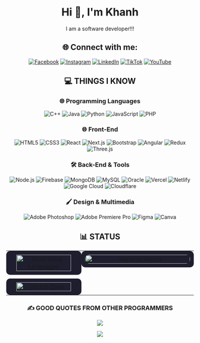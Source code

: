 <div align="center">

# Hi 👋, I'm Khanh  
I am a software developer!!!

## 🌐 Connect with me:
[![Facebook](https://img.shields.io/badge/Facebook-%231877F2.svg?style=for-the-badge&logo=Facebook&logoColor=white)](https://facebook.com/www.facebook.com) 
[![Instagram](https://img.shields.io/badge/Instagram-%23E4405F.svg?style=for-the-badge&logo=Instagram&logoColor=white)](https://www.instagram.com/jkhanhdev.0pro/) 
[![LinkedIn](https://img.shields.io/badge/LinkedIn-%230077B5.svg?style=for-the-badge&logo=linkedin&logoColor=white)](https://linkedin.com/in/huu-khanh-duong-41284925a) 
[![TikTok](https://img.shields.io/badge/TikTok-%23000000.svg?style=for-the-badge&logo=TikTok&logoColor=white)](https://www.tiktok.com/@jkhanhdev.nopro) 
[![YouTube](https://img.shields.io/badge/YouTube-%23FF0000.svg?style=for-the-badge&logo=YouTube&logoColor=white)](https://www.youtube.com/@yardermusic5924)

## 💻 THINGS I KNOW
### 🌐 Programming Languages
![C++](https://img.shields.io/badge/C++-2C2F33?style=for-the-badge&logo=cplusplus&logoColor=00599C)
![Java](https://img.shields.io/badge/Java-2C2F33?style=for-the-badge&logo=openjdk&logoColor=ED8B00)
![Python](https://img.shields.io/badge/Python-2C2F33?style=for-the-badge&logo=python&logoColor=3776AB)
![JavaScript](https://img.shields.io/badge/JavaScript-2C2F33?style=for-the-badge&logo=javascript&logoColor=F7DF1E)
![PHP](https://img.shields.io/badge/PHP-2C2F33?style=for-the-badge&logo=php&logoColor=777BB4)

### 🌐 Front-End
![HTML5](https://img.shields.io/badge/HTML5-2C2F33?style=for-the-badge&logo=html5&logoColor=E34F26)
![CSS3](https://img.shields.io/badge/CSS3-2C2F33?style=for-the-badge&logo=css3&logoColor=1572B6)
![React](https://img.shields.io/badge/React-2C2F33?style=for-the-badge&logo=react&logoColor=61DAFB)
![Next.js](https://img.shields.io/badge/Next.js-2C2F33?style=for-the-badge&logo=next.js&logoColor=FFFFFF)
![Bootstrap](https://img.shields.io/badge/Bootstrap-2C2F33?style=for-the-badge&logo=bootstrap&logoColor=563D7C)
![Angular](https://img.shields.io/badge/Angular-2C2F33?style=for-the-badge&logo=angular&logoColor=DD0031)
![Redux](https://img.shields.io/badge/Redux-2C2F33?style=for-the-badge&logo=redux&logoColor=764ABC)
![Three.js](https://img.shields.io/badge/Three.js-2C2F33?style=for-the-badge&logo=three.js&logoColor=FFFFFF)

### 🛠 Back-End & Tools
![Node.js](https://img.shields.io/badge/Node.js-2C2F33?style=for-the-badge&logo=node.js&logoColor=339933)
![Firebase](https://img.shields.io/badge/Firebase-2C2F33?style=for-the-badge&logo=firebase&logoColor=FFCA28)
![MongoDB](https://img.shields.io/badge/MongoDB-2C2F33?style=for-the-badge&logo=mongodb&logoColor=47A248)
![MySQL](https://img.shields.io/badge/MySQL-2C2F33?style=for-the-badge&logo=mysql&logoColor=4479A1)
![Oracle](https://img.shields.io/badge/Oracle-2C2F33?style=for-the-badge&logo=oracle&logoColor=F80000)
![Vercel](https://img.shields.io/badge/Vercel-2C2F33?style=for-the-badge&logo=vercel&logoColor=FFFFFF)
![Netlify](https://img.shields.io/badge/Netlify-2C2F33?style=for-the-badge&logo=netlify&logoColor=00C7B7)
![Google Cloud](https://img.shields.io/badge/Google_Cloud-2C2F33?style=for-the-badge&logo=google-cloud&logoColor=4285F4)
![Cloudflare](https://img.shields.io/badge/Cloudflare-2C2F33?style=for-the-badge&logo=cloudflare&logoColor=F38020)

### 🖌 Design & Multimedia
![Adobe Photoshop](https://img.shields.io/badge/Adobe_Photoshop-2C2F33?style=for-the-badge&logo=adobephotoshop&logoColor=31A8FF)
![Adobe Premiere Pro](https://img.shields.io/badge/Adobe_Premiere-2C2F33?style=for-the-badge&logo=adobepremierepro&logoColor=9999FF)
![Figma](https://img.shields.io/badge/Figma-2C2F33?style=for-the-badge&logo=figma&logoColor=F24E1E)
![Canva](https://img.shields.io/badge/Canva-2C2F33?style=for-the-badge&logo=canva&logoColor=00C4CC)
<div align="center">
  
## 📊 STATUS
<table style="width:100%; table-layout:fixed; border-spacing:0; margin:0; padding:0;">
  <tr>
    <!-- Left Column: Most Used Languages and GitHub Stats -->
    <td style="width:40%; vertical-align:top; text-align:center; padding:0; margin:0;">
      <div style="background-color:#1e1e2e; border-radius:10px; padding:10px; margin:0;">
        <img src="https://github-readme-stats.vercel.app/api/top-langs/?username=HKhanhDuong&theme=radical&hide_border=true&layout=compact" 
        alt="Most Used Languages" style="width:90%; height:auto; border-radius:10px;"/>
      </div>
      <div style="background-color:#1e1e2e; border-radius:10px; padding:10px; margin:10px 0 0 0;">
        <img src="https://github-readme-stats.vercel.app/api?username=HKhanhDuong&theme=radical&hide_border=true&include_all_commits=true&count_private=true" 
        alt="GitHub Stats" style="width:90%; height:auto; border-radius:10px;"/>
      </div>
    </td>
    <!-- Right Column: Random Meme -->
    <td style="width:60%; vertical-align:top; text-align:center; padding:0; margin:0;">
      <div style="background-color:#1e1e2e; border-radius:10px; padding:10px; margin:0;">
        <img src="https://file.hstatic.net/200000934893/file/1e97a24e-1adc-11e8-9758-2e995a9a3302.gif" alt="Random Meme" style="width:100%; height:auto; border-radius:10px;"/>
      </div>
    </td>
  </tr>
</table>
</div>

### ✍️ GOOD QUOTES FROM OTHER PROGRAMMERS
![](https://quotes-github-readme.vercel.app/api?type=horizontal&theme=radical)

[![](https://visitcount.itsvg.in/api?id=HKhanhDuong&icon=0&color=6)](https://visitcount.itsvg.in)
</div>
